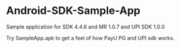 # Android-SDK-Sample-App
Sample application for SDK 4.4.6 and MR 1.0.7 and UPI SDK 1.0.0

Try SampleApp.apk to get a feel of how PayU PG and UPI sdk works.
